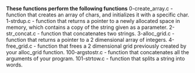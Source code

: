 __These functions perform the following functions__
0-create_array.c - function that creates an array of chars, and initializes it with a specific char.
1-strdup.c - function that returns a pointer to a newly allocated space in memory, which contains a copy of the string given as a parameter.
2-str_concat.c -  function that concatenates two strings.
3-alloc_grid.c - function that returns a pointer to a 2 dimensional array of integers.
4-free_grid.c - function that frees a 2 dimensional grid previously created by your alloc_grid function.
100-argstostr.c -  function that concatenates all the arguments of your program.
101-strtow.c - function that splits a string into words.
